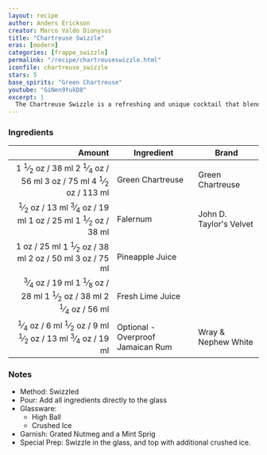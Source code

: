 ```yaml
---
layout: recipe
author: Anders Erickson
creator: Marco Valdo Dionysus
title: "Chartreuse Swizzle"
eras: [modern]
categories: [frappe_swizzle]
permalink: "/recipe/chartreuseswizzle.html"
iconfile: chartreuse_swizzle
stars: 5
base_spirits: "Green Chartreuse"
youtube: "GiNen9YukD8"
excerpt: |
  The Chartreuse Swizzle is a refreshing and unique cocktail that blends the herbal sweetness of Chartreuse with the tropical flavors of pineapple and lime.
---
```


### Ingredients

|  Amount | Ingredient                        | Brand                   |
| ------: | --------------------------------- | ----------------------- |
|  <span class="onex active">1 <sup>1</sup>&frasl;<sub>2</sub> oz  / 38 ml</span> <span class="onehalfx">2 <sup>1</sup>&frasl;<sub>4</sub> oz  / 56 ml</span> <span class="twox">3 oz  / 75 ml</span> <span class="threex">4 <sup>1</sup>&frasl;<sub>2</sub> oz  / 113 ml</span>| Green Chartreuse                  | Green Chartreuse        |
|  <span class="onex active"> <sup>1</sup>&frasl;<sub>2</sub> oz  / 13 ml</span> <span class="onehalfx"> <sup>3</sup>&frasl;<sub>4</sub> oz  / 19 ml</span> <span class="twox">1 oz  / 25 ml</span> <span class="threex">1 <sup>1</sup>&frasl;<sub>2</sub> oz  / 38 ml</span>| Falernum                          | John D. Taylor's Velvet |
|    <span class="onex active">1 oz  / 25 ml</span> <span class="onehalfx">1 <sup>1</sup>&frasl;<sub>2</sub> oz  / 38 ml</span> <span class="twox">2 oz  / 50 ml</span> <span class="threex">3 oz  / 75 ml</span>| Pineapple Juice                   |
| <span class="onex active"> <sup>3</sup>&frasl;<sub>4</sub> oz  / 19 ml</span> <span class="onehalfx">1 <sup>1</sup>&frasl;<sub>8</sub> oz  / 28 ml</span> <span class="twox">1 <sup>1</sup>&frasl;<sub>2</sub> oz  / 38 ml</span> <span class="threex">2 <sup>1</sup>&frasl;<sub>4</sub> oz  / 56 ml</span>| Fresh Lime Juice                  |
| <span class="onex active"> <sup>1</sup>&frasl;<sub>4</sub> oz  / 6 ml</span> <span class="onehalfx"> <sup>1</sup>&frasl;<sub>2</sub> oz  / 9 ml</span> <span class="twox"> <sup>1</sup>&frasl;<sub>2</sub> oz  / 13 ml</span> <span class="threex"> <sup>3</sup>&frasl;<sub>4</sub> oz  / 19 ml</span>| Optional - Overproof Jamaican Rum | Wray & Nephew White     |

### Notes

- Method: Swizzled
- Pour: Add all ingredients directly to the glass
- Glassware:
  - High Ball
  - Crushed Ice
- Garnish: Grated Nutmeg and a Mint Sprig
- Special Prep: Swizzle in the glass, and top with additional crushed ice.
